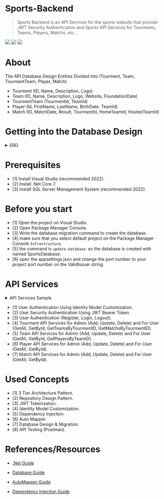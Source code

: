 # Sports-Backend
> Sports Backend is an API Services for the sports website that provide JWT Security Authentication and Sports API Services for Tourments, Teams, Players, Matchs, etc...


[![](http://img.shields.io/badge/framework-.NetCore-blue.svg?style=flat)](https://maven.apache.org/)
[![](http://img.shields.io/badge/language-CShap-brightgreen.svg?color=darkgreen)](https://www.oracle.com/java/technologies/downloads/)
![](https://img.shields.io/github/last-commit/kareem983/Sports-Backend)

# About
The API Database Design Entities Divided Into (Tourment, Team, TourmentTeam, Player, Match)
- Tourment (ID, Name, Description, Logo)
- Team (ID, Name, Description, Logo, Website, FoundationDate)
- TourmentTeam (TourmentId, TeamId)
- Player (Id, FirstName, LastName, BirthDate. TeamId)
- Match (ID, MatchDate, Result, TourmentId, HomeTeamId, HostedTeamId)

# Getting into the Database Design
<details>
  <summary>ERD</summary>
<p>

![Sports Database ERD](https://github.com/kareem983/CRUD_Practice/assets/52586356/871a9dbc-c3f5-4c7e-93c9-689a789e4ce1)

</p>
</details>

# Prerequisites
- [1] Install Visual Studio (recommended 2022).
- [2] Install .Net Core 7.
- [3] Install SQL Server Management System (recommended 2022).

# Before you start
- [1] Open the project on Visual Studio.
- [2] Open Package Manager Console.
- [3] Write the database migration command to create the database.
- [4] make sure that you select default project on the Package Manager Console `Infrastructure`.
- [5] the command is `update-database`. so the database is created with named SportsDatabase.
- [6] open the appsettings.json and change the port number to your project port number on the ValidIssuer string.


# API Services
<details>
  <summary>API Services Sample</summary>
<p>

![Screenshot 2024-01-20 003721](https://github.com/kareem983/CRUD_Practice/assets/52586356/f4656d35-ba66-4cef-97d8-71692f2483f9)
  
</p>
</details>

- [1] User Authentication Using Identity Model Customization.
- [2] User Security Authentication Using JWT Bearer Token.
- [3] User Authentication (Register, Login, Logout).
- [4] Tourment API Services for Admin (Add, Update, Delete) and For User (GetAll, GetById, GetTeamsByTourmentID, GetMatchsByTourmentID).
- [5] Team API Services for Admin (Add, Update, Delete) and For User (GetAll, GetById, GetPlayersByTeamID).
- [6] Player API Services for Admin (Add, Update, Delete) and For User (GetAll, GetById).
- [7] Match API Services for Admin (Add, Update, Delete) and For User (GetAll, GetById).

# Used Concepts
- [1] 3 Tier Architecture Pattern.
- [2] Repository Design Pattern.
- [3] JWT Tokenization.
- [4] Identity Model Customization.
- [5] Dependency Injection.
- [6] Auto Mapper.
- [7] Database Design & Migration.
- [8] API Testing (Postman).



# References/Resources

- [.Net Guide](https://visualstudio.microsoft.com/vs/features/net-development/)

- [Database Guide](https://learn.microsoft.com/en-us/sql/?view=sql-server-ver16)

- [AutoMapper Guide](https://code-maze.com/automapper-net-core/)

- [Dependency Injection Guide](https://learn.microsoft.com/en-us/aspnet/core/fundamentals/dependency-injection?view=aspnetcore-8.0)
  
  
